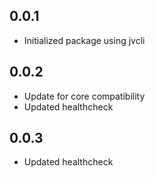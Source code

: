 ## 0.0.1
- Initialized package using jvcli

## 0.0.2
- Update for core compatibility
- Updated healthcheck

## 0.0.3
- Updated healthcheck
